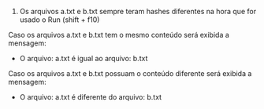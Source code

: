 1. Os arquivos a.txt e b.txt sempre teram hashes diferentes na hora que for usado o Run (shift + f10)

Caso os arquivos a.txt e b.txt tem o mesmo conteúdo será exibida a mensagem:
 * O arquivo: a.txt é igual ao arquivo: b.txt
 
Caso os arquivos a.txt e b.txt possuam o conteúdo diferente será exibida a mensagem:
 * O arquivo: a.txt é diferente do arquivo: b.txt
